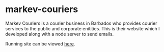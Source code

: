 # markev-couriers

Markev Couriers is a courier business in Barbados who provides courier services to the public and corporate enitities. This is their website which I developed along with a node server to send emails.

Running site can be viewed [here](http://markevcouriers.com/).
